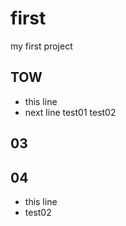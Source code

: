 # first
my first project

## TOW
 - this line
 - next line
  test01
  test02
  
  ## 03

## 04
 - this line
 - test02
